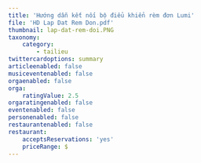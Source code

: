 ```yaml
---
title: 'Hướng dẫn kết nối bộ điểu khiển rèm đơn Lumi'
file: 'HD Lap Dat Rem Don.pdf'
thumbnail: lap-dat-rem-doi.PNG
taxonomy:
    category:
        - tailieu
twittercardoptions: summary
articleenabled: false
musiceventenabled: false
orgaenabled: false
orga:
    ratingValue: 2.5
orgaratingenabled: false
eventenabled: false
personenabled: false
restaurantenabled: false
restaurant:
    acceptsReservations: 'yes'
    priceRange: $
---
```


